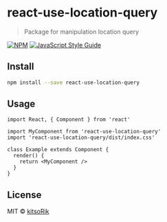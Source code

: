 # react-use-location-query

> Package for manipulation location query

[![NPM](https://img.shields.io/npm/v/react-use-location-query.svg)](https://www.npmjs.com/package/react-use-location-query) [![JavaScript Style Guide](https://img.shields.io/badge/code_style-standard-brightgreen.svg)](https://standardjs.com)

## Install

```bash
npm install --save react-use-location-query
```

## Usage

```tsx
import React, { Component } from 'react'

import MyComponent from 'react-use-location-query'
import 'react-use-location-query/dist/index.css'

class Example extends Component {
  render() {
    return <MyComponent />
  }
}
```

## License

MIT © [kitsoRik](https://github.com/kitsoRik)
